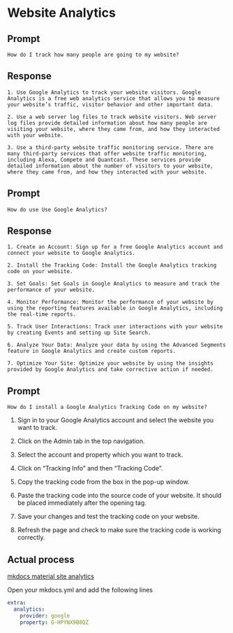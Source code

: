 # Website Analytics

## Prompt
```
How do I track how many people are going to my website?
```

## Response

```
1. Use Google Analytics to track your website visitors. Google Analytics is a free web analytics service that allows you to measure your website’s traffic, visitor behavior and other important data. 

2. Use a web server log files to track website visitors. Web server log files provide detailed information about how many people are visiting your website, where they came from, and how they interacted with your website. 

3. Use a third-party website traffic monitoring service. There are many third-party services that offer website traffic monitoring, including Alexa, Compete and Quantcast. These services provide detailed information about the number of visitors to your website, where they came from, and how they interacted with your website.
```

## Prompt
```
How do use Use Google Analytics?
```

## Response

```
1. Create an Account: Sign up for a free Google Analytics account and connect your website to Google Analytics.

2. Install the Tracking Code: Install the Google Analytics tracking code on your website.

3. Set Goals: Set Goals in Google Analytics to measure and track the performance of your website.

4. Monitor Performance: Monitor the performance of your website by using the reporting features available in Google Analytics, including the real-time reports.

5. Track User Interactions: Track user interactions with your website by creating Events and setting up Site Search.

6. Analyze Your Data: Analyze your data by using the Advanced Segments feature in Google Analytics and create custom reports.

7. Optimize Your Site: Optimize your website by using the insights provided by Google Analytics and take corrective action if needed.
```

## Prompt

```
How do I install a Google Analytics Tracking Code on my website?
```

1. Sign in to your Google Analytics account and select the website you want to track.

2. Click on the Admin tab in the top navigation.

3. Select the account and property which you want to track.

4. Click on “Tracking Info” and then “Tracking Code”.

5. Copy the tracking code from the box in the pop-up window.

6. Paste the tracking code into the source code of your website. It should be placed immediately after the opening <head> tag.

7. Save your changes and test the tracking code on your website.

8. Refresh the page and check to make sure the tracking code is working correctly.

## Actual process

[mkdocs material site analytics](https://squidfunk.github.io/mkdocs-material/setup/setting-up-site-analytics/#configuration)

Open your mkdocs.yml and add the following lines

```yml
extra:
  analytics:
    provider: google
    property: G-HPYNX9B8QZ
```